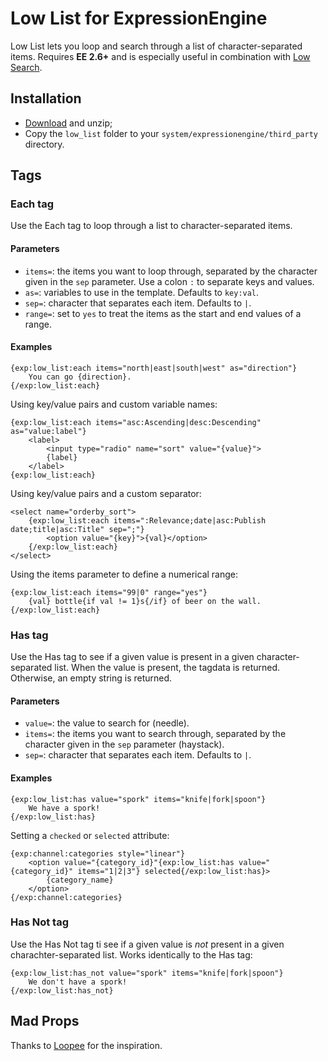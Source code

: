 # Low List for ExpressionEngine

Low List lets you loop and search through a list of character-separated items. Requires **EE 2.6+** and is especially useful in combination with [Low Search](http://gotolow/addons/low-search).

## Installation

- [Download](https://github.com/low/low_list/archive/master.zip) and unzip;
- Copy the `low_list` folder to your `system/expressionengine/third_party` directory.

## Tags

### Each tag

Use the Each tag to loop through a list to character-separated items.

#### Parameters

- `items=`: the items you want to loop through, separated by the character given in the `sep` parameter. Use a colon `:` to separate keys and values.
- `as=`: variables to use in the template. Defaults to `key:val`.
- `sep=`: character that separates each item. Defaults to `|`.
- `range=`: set to `yes` to treat the items as the start and end values of a range.

#### Examples

    {exp:low_list:each items="north|east|south|west" as="direction"}
        You can go {direction}.
    {/exp:low_list:each}

Using key/value pairs and custom variable names:

    {exp:low_list:each items="asc:Ascending|desc:Descending" as="value:label"}
		<label>
		    <input type="radio" name="sort" value="{value}">
		    {label}
		</label>
    {exp:low_list:each}

Using key/value pairs and a custom separator:

	<select name="orderby_sort">
		{exp:low_list:each items=":Relevance;date|asc:Publish date;title|asc:Title" sep=";"}
			<option value="{key}">{val}</option>
		{/exp:low_list:each}
	</select>

Using the items parameter to define a numerical range:

	{exp:low_list:each items="99|0" range="yes"}
		{val} bottle{if val != 1}s{/if} of beer on the wall.
	{/exp:low_list:each}

### Has tag

Use the Has tag to see if a given value is present in a given character-separated list. When the value is present, the tagdata is returned. Otherwise, an empty string is returned.

#### Parameters

- `value=`: the value to search for (needle).
- `items=`: the items you want to search through, separated by the character given in the `sep` parameter (haystack).
- `sep=`: character that separates each item. Defaults to `|`.

#### Examples

    {exp:low_list:has value="spork" items="knife|fork|spoon"}
        We have a spork!
    {/exp:low_list:has}

Setting a `checked` or `selected` attribute:

	{exp:channel:categories style="linear"}
		<option value="{category_id}"{exp:low_list:has value="{category_id}" items="1|2|3"} selected{/exp:low_list:has}>
			{category_name}
		</option>
	{/exp:channel:categories}

### Has Not tag

Use the Has Not tag ti see if a given value is *not* present in a given charachter-separated list. Works identically to the Has tag:

    {exp:low_list:has_not value="spork" items="knife|fork|spoon"}
        We don't have a spork!
    {/exp:low_list:has_not}

## Mad Props

Thanks to [Loopee](https://github.com/danott/ee-loopee) for the inspiration.